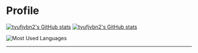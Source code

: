 # Profile

[![tyufjvbn2's GitHub stats](https://github-readme-stats.vercel.app/api?username=tyufjvbn2&show_icons=true&theme=dark&show=reviews,discussions_started,discussions_answered,prs_merged,prs_merged_percentage&count_private=true#gh-dark-mode-only)](https://github.com/tyufjvbn2/github-readme-stats#gh-dark-mode-only)
[![tyufjvbn2's GitHub stats](https://github-readme-stats.vercel.app/api?username=tyufjvbn2&show_icons=true&theme=light&show=reviews,discussions_started,discussions_answered,prs_merged,prs_merged_percentage&count_private=true#gh-light-mode-only)](https://github.com/tyufjvbn2/github-readme-stats#gh-light-mode-only)

![Most Used Languages](https://github-readme-stats.vercel.app/api/top-langs/?username=tyufjvbn2&layout=compact)

---

<!-- http://img.shields.io/badge/ -->

<!--
**tyufjvbn2/tyufjvbn2** is a ✨ _special_ ✨ repository because its `README.md` (this file) appears on your GitHub profile.

Here are some ideas to get you started:

- 🔭 I’m currently working on ...
- 🌱 I’m currently learning ...
- 👯 I’m looking to collaborate on ...
- 🤔 I’m looking for help with ...
- 💬 Ask me about ...
- 📫 How to reach me: ...
- 😄 Pronouns: ...
- ⚡ Fun fact: ...
-->
